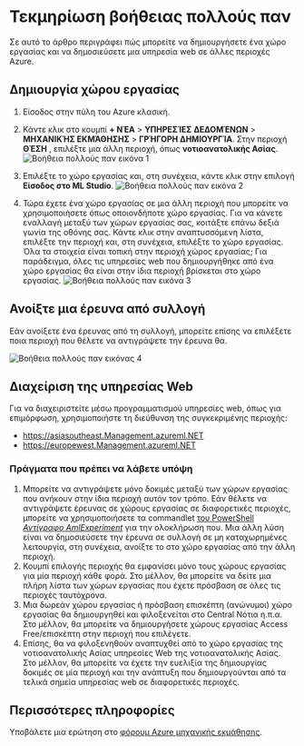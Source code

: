 <properties
   pageTitle="Τεκμηρίωση βοήθειας πολλούς παν | Microsoft Azure"
   description="Μάθετε πώς μπορείτε να δημιουργήσετε ένα χώρο εργασίας και να δημοσιεύσετε μια υπηρεσία web σε μια διαφορετική από τη Νότια κεντρικής Ηνωμένες Πολιτείες (SCUS) Azure περιοχή Azure περιοχής."
   services="machine-learning"
   documentationCenter=""
   authors="tedway"
   manager="jhubbard"
   editor="rmca14"
   tags=""/>

<tags
   ms.service="machine-learning"
   ms.devlang="na"
   ms.topic="article"
   ms.tgt_pltfrm="na"
   ms.workload="na"
   ms.date="08/16/2016"
   ms.author="tedway; neerajkh"/>

# <a name="multi-geo-help-documentation"></a>Τεκμηρίωση βοήθειας πολλούς παν

Σε αυτό το άρθρο περιγράφει πώς μπορείτε να δημιουργήσετε ένα χώρο εργασίας και να δημοσιεύσετε μια υπηρεσία web σε άλλες περιοχές Azure.

## <a name="create-a-workspace"></a>Δημιουργία χώρου εργασίας

1. Είσοδος στην πύλη του Azure κλασική.

2.  Κάντε κλικ στο κουμπί **+ ΝΈΑ** > **ΥΠΗΡΕΣΊΕΣ ΔΕΔΟΜΈΝΩΝ** > **ΜΗΧΑΝΙΚΉΣ ΕΚΜΆΘΗΣΗΣ** > **ΓΡΉΓΟΡΗ ΔΗΜΙΟΥΡΓΊΑ**.  Στην περιοχή **ΘΈΣΗ** , επιλέξτε μια άλλη περιοχή, όπως **νοτιοανατολικής Ασίας**.
![Βοήθεια πολλούς παν εικόνα 1][1]
3. Επιλέξτε το χώρο εργασίας και, στη συνέχεια, κάντε κλικ στην επιλογή **Είσοδος στο ML Studio**.
![Βοήθεια πολλούς παν εικόνα 2][2]

4. Τώρα έχετε ένα χώρο εργασίας σε μια άλλη περιοχή που μπορείτε να χρησιμοποιήσετε όπως οποιονδήποτε χώρο εργασίας. Για να κάνετε εναλλαγή μεταξύ των χώρων εργασίας σας, κοιτάξτε επάνω δεξιά γωνία της οθόνης σας. Κάντε κλικ στην αναπτυσσόμενη λίστα, επιλέξτε την περιοχή και, στη συνέχεια, επιλέξτε το χώρο εργασίας. Όλα τα στοιχεία είναι τοπική στην περιοχή χώρος εργασίας; Για παράδειγμα, όλες τις υπηρεσίες web που δημιουργήθηκε από ένα χώρο εργασίας θα είναι στην ίδια περιοχή βρίσκεται στο χώρο εργασίας.
![Βοήθεια πολλούς παν εικόνα 3][3]

## <a name="open-an-experiment-from-gallery"></a>Ανοίξτε μια έρευνα από συλλογή

Εάν ανοίξετε ένα έρευνας από τη συλλογή, μπορείτε επίσης να επιλέξετε ποια περιοχή που θέλετε να αντιγράψετε την έρευνα θα.

![Βοήθεια πολλούς παν εικόνας 4][4a]

## <a name="web-service-management"></a>Διαχείριση της υπηρεσίας Web

Για να διαχειριστείτε μέσω προγραμματισμού υπηρεσίες web, όπως για επιμόρφωση, χρησιμοποιήστε τη διεύθυνση της συγκεκριμένης περιοχής:
- https://asiasoutheast.Management.azureml.NET
- https://europewest.Management.azureml.NET

### <a name="things-to-note"></a>Πράγματα που πρέπει να λάβετε υπόψη

1.  Μπορείτε να αντιγράψετε μόνο δοκιμές μεταξύ των χώρων εργασίας που ανήκουν στην ίδια περιοχή αυτόν τον τρόπο. Εάν θέλετε να αντιγράψετε έρευνας σε χώρους εργασίας σε διαφορετικές περιοχές, μπορείτε να χρησιμοποιήσετε τα commandlet [του PowerShell](http://aka.ms/amlps) [*Αντίγραφο AmlExperiment*](https://github.com/hning86/azuremlps/blob/master/README.md#copy-amlexperiment) για την ολοκλήρωση που. Μια άλλη λύση είναι να δημοσιεύσετε την έρευνα σε συλλογή σε μη καταχωρημένες λειτουργία, στη συνέχεια, ανοίξτε το στο χώρο εργασίας από την άλλη περιοχή.
2.  Κουμπί επιλογής περιοχής θα εμφανίσει μόνο τους χώρους εργασίας για μία περιοχή κάθε φορά. Στο μέλλον, θα μπορείτε να δείτε μια πλήρη λίστα των χώρων εργασίας που έχετε πρόσβαση σε όλες τις περιοχές ταυτόχρονα.  
3.  Μια δωρεάν χώρου εργασίας ή πρόσβαση επισκέπτη (ανώνυμοι) χώρο εργασίας θα δημιουργηθεί και φιλοξενείται στο Central Νότια η.π.α. Στο μέλλον, θα μπορείτε να δημιουργήσετε χώρους εργασίας Access Free/επισκέπτη στην περιοχή που επιλέγετε.  
4.  Επίσης, θα να φιλοξενηθούν αναπτυχθεί από το χώρο εργασίας της νοτιοανατολικής Ασίας υπηρεσίες Web της νοτιοανατολικής Ασίας. Στο μέλλον, θα μπορείτε να έχετε την ευελιξία της δημιουργίας δοκιμές σε μία περιοχή και την ανάπτυξη που δημιουργούνται από τα τελικά σημεία υπηρεσίας web σε διαφορετικές περιοχές.  

## <a name="more-information"></a>Περισσότερες πληροφορίες

Υποβάλετε μια ερώτηση στο [φόρουμ Azure μηχανικής εκμάθησης](https://social.msdn.microsoft.com/Forums/azure/home?forum=MachineLearning).

<!--Image references-->
[1]: ./media/machine-learning-multi-geo/multi-geo_1.png
[2]: ./media/machine-learning-multi-geo/multi-geo_2.png
[3]: ./media/machine-learning-multi-geo/multi-geo_3.png
[4a]: ./media/machine-learning-multi-geo/multi-geo_4a.png
